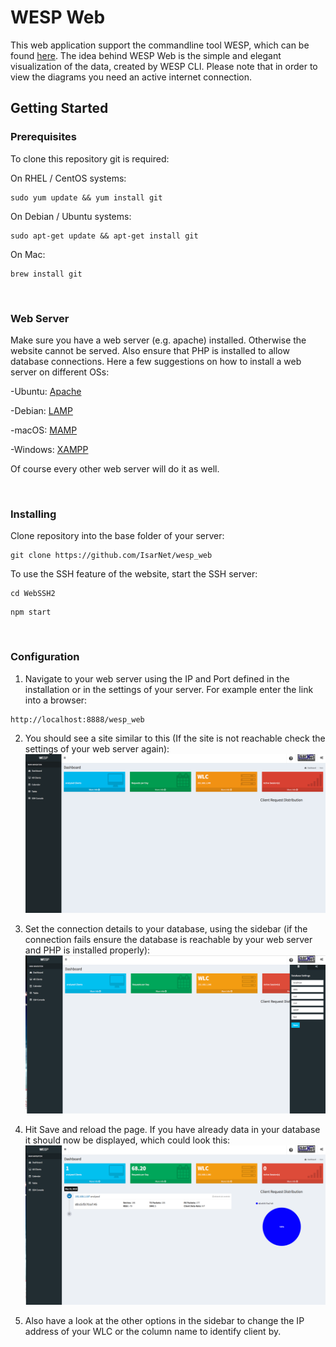 # WESP Web

This web application support the commandline tool WESP, which can be found [here](%https://github.com/IsarNet/wesp). 
The idea behind WESP Web is the simple and elegant visualization of the data, created by WESP CLI. 
Please note that in order to view the diagrams you need an active internet connection. 

## Getting Started


### Prerequisites

To clone this repository git is required:

On RHEL / CentOS systems:
```
sudo yum update && yum install git
```
On Debian / Ubuntu systems:
```
sudo apt-get update && apt-get install git
```
On Mac:
```
brew install git
```
<br />

### Web Server
Make sure you have a web server (e.g. apache) installed. 
Otherwise the website cannot be served. Also ensure that PHP is installed to allow database connections.
Here a few suggestions on how to install a web server on different OSs:

-Ubuntu: [Apache](https://www.digitalocean.com/community/tutorials/how-to-install-the-apache-web-server-on-ubuntu-16-04)

-Debian: [LAMP](https://www.digitalocean.com/community/tutorials/how-to-install-linux-apache-mysql-php-lamp-stack-on-debian)

-macOS: [MAMP](https://www.mamp.info/de/)

-Windows: [XAMPP](https://www.apachefriends.org/de/index.html)

Of course every other web server will do it as well.

<br />

### Installing
Clone repository into the base folder of your server:
```
git clone https://github.com/IsarNet/wesp_web
```

To use the SSH feature of the website, start the SSH server:
```
cd WebSSH2
```
```
npm start
```

<br />

### Configuration
1. Navigate to your web server using the IP and Port defined in the installation or in the settings of your server. 
For example enter the link into a browser:
```
http://localhost:8888/wesp_web
```

2. You should see a site similar to this (If the site is not reachable check the settings of your web server again):
![Homepage](img/doc_homepage.png)    

3. Set the connection details to your database, using the sidebar 
(if the connection fails ensure the database is reachable by your web server and PHP is installed properly):
![Database Settings](img/doc_db_settings.png) 

4. Hit Save and reload the page. If you have already data in your database it should now be displayed, which could look this:
 ![Configuration done](img/doc_done.png) 

5. Also have a look at the other options in the sidebar to change the IP address of your WLC or the column name to identify client by. 
